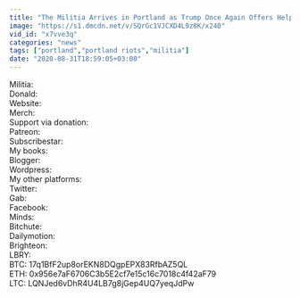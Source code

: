 ```yaml
---
title: "The Militia Arrives in Portland as Trump Once Again Offers Help to Idiot Mayor Ted Wheeler"
image: "https://s1.dmcdn.net/v/SQrGc1VJCXD4L9z8K/x240"
vid_id: "x7vve3q"
categories: "news"
tags: ["portland","portland riots","militia"]
date: "2020-08-31T18:59:05+03:00"
---
```

Militia:   <br>Donald:   <br>Website:   <br>Merch:   <br>Support via donation:  <br>Patreon:   <br>Subscribestar:   <br>My books:  <br>Blogger:   <br>Wordpress:   <br>My other platforms:  <br>Twitter:   <br>Gab:   <br>Facebook:   <br>Minds:   <br>Bitchute:   <br>Dailymotion:   <br>Brighteon:   <br>LBRY:   <br>BTC: 17q1BfF2up8orEKN8DQgpEPX83RfbAZ5QL  <br>ETH: 0x956e7aF6706C3b5E2cf7e15c16c7018c4f42aF79  <br>LTC: LQNJed6vDhR4U4LB7g8jGep4UQ7yeqJdPw
